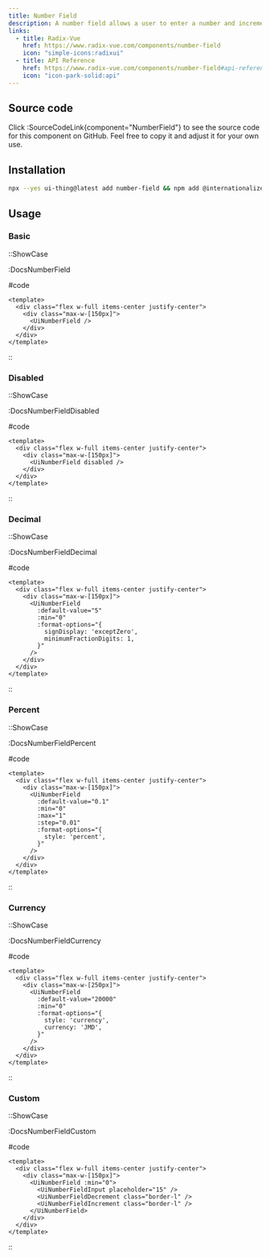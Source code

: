 ```yaml
---
title: Number Field
description: A number field allows a user to enter a number and increment or decrement the value using stepper buttons.
links:
  - title: Radix-Vue
    href: https://www.radix-vue.com/components/number-field
    icon: "simple-icons:radixui"
  - title: API Reference
    href: https://www.radix-vue.com/components/number-field#api-reference
    icon: "icon-park-solid:api"
---
```


## Source code

Click :SourceCodeLink{component="NumberField"} to see the source code for this component on GitHub. Feel free to copy it and adjust it for your own use.

## Installation

```bash
npx --yes ui-thing@latest add number-field && npm add @internationalized/number
```

## Usage

### Basic

::ShowCase

:DocsNumberField

#code

<!-- automd:file src="../../app/components/content/Docs/NumberField/DocsNumberField.vue" code lang="vue" -->

```vue [DocsNumberField.vue]
<template>
  <div class="flex w-full items-center justify-center">
    <div class="max-w-[150px]">
      <UiNumberField />
    </div>
  </div>
</template>

```

<!-- /automd -->

::

### Disabled

::ShowCase

:DocsNumberFieldDisabled

#code

<!-- automd:file src="../../app/components/content/Docs/NumberField/DocsNumberFieldDisabled.vue" code lang="vue" -->

```vue [DocsNumberFieldDisabled.vue]
<template>
  <div class="flex w-full items-center justify-center">
    <div class="max-w-[150px]">
      <UiNumberField disabled />
    </div>
  </div>
</template>

```

<!-- /automd -->

::

### Decimal

::ShowCase

:DocsNumberFieldDecimal

#code

<!-- automd:file src="../../app/components/content/Docs/NumberField/DocsNumberFieldDecimal.vue" code lang="vue" -->

```vue [DocsNumberFieldDecimal.vue]
<template>
  <div class="flex w-full items-center justify-center">
    <div class="max-w-[150px]">
      <UiNumberField
        :default-value="5"
        :min="0"
        :format-options="{
          signDisplay: 'exceptZero',
          minimumFractionDigits: 1,
        }"
      />
    </div>
  </div>
</template>

```

<!-- /automd -->

::

### Percent

::ShowCase

:DocsNumberFieldPercent

#code

<!-- automd:file src="../../app/components/content/Docs/NumberField/DocsNumberFieldPercent.vue" code lang="vue" -->

```vue [DocsNumberFieldPercent.vue]
<template>
  <div class="flex w-full items-center justify-center">
    <div class="max-w-[150px]">
      <UiNumberField
        :default-value="0.1"
        :min="0"
        :max="1"
        :step="0.01"
        :format-options="{
          style: 'percent',
        }"
      />
    </div>
  </div>
</template>

```

<!-- /automd -->

::

### Currency

::ShowCase

:DocsNumberFieldCurrency

#code

<!-- automd:file src="../../app/components/content/Docs/NumberField/DocsNumberFieldCurrency.vue" code lang="vue" -->

```vue [DocsNumberFieldCurrency.vue]
<template>
  <div class="flex w-full items-center justify-center">
    <div class="max-w-[250px]">
      <UiNumberField
        :default-value="20000"
        :min="0"
        :format-options="{
          style: 'currency',
          currency: 'JMD',
        }"
      />
    </div>
  </div>
</template>

```

<!-- /automd -->

::

### Custom

::ShowCase

:DocsNumberFieldCustom

#code

<!-- automd:file src="../../app/components/content/Docs/NumberField/DocsNumberFieldCustom.vue" code lang="vue" -->

```vue [DocsNumberFieldCustom.vue]
<template>
  <div class="flex w-full items-center justify-center">
    <div class="max-w-[150px]">
      <UiNumberField :min="0">
        <UiNumberFieldInput placeholder="15" />
        <UiNumberFieldDecrement class="border-l" />
        <UiNumberFieldIncrement class="border-l" />
      </UiNumberField>
    </div>
  </div>
</template>

```

<!-- /automd -->

::
